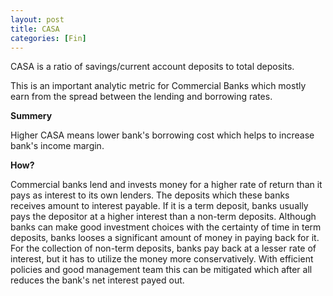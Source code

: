 ```yaml
---
layout: post
title: CASA
categories: [Fin]
---
```


CASA is a ratio of savings/current account deposits to total deposits. 

This is an important analytic metric for Commercial Banks which mostly earn from the spread between the lending and borrowing rates. 

**Summery**

Higher CASA means lower bank's borrowing cost which helps to increase bank's income margin.

**How?**

Commercial banks lend and invests money for a higher rate of return than it pays as interest to its own lenders. The deposits which these banks receives amount to interest payable. If it is a term deposit, banks usually pays the depositor at a higher interest than a non-term deposits. Although banks can make good investment choices with the certainty of time in term deposits, banks looses a significant amount of money in paying back for it. For the collection of non-term deposits, banks pay back at a lesser rate of interest, but it has to utilize the money more conservatively. With efficient policies and good management team this can be mitigated which after all reduces the bank's net interest payed out.


